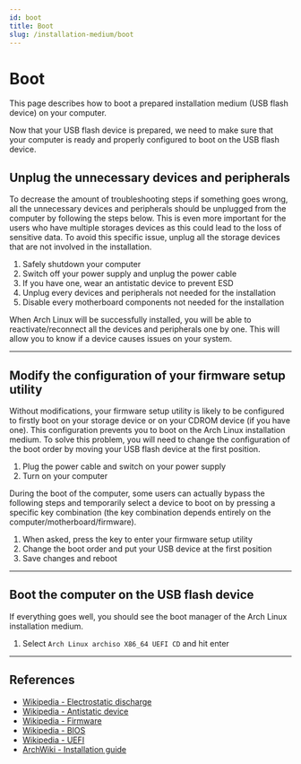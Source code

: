```yaml
---
id: boot
title: Boot
slug: /installation-medium/boot
---
```


# Boot
This page describes how to boot a prepared installation medium (USB flash device) on your computer.

Now that your USB flash device is prepared, we need to make sure that your computer is ready and properly configured to boot on the USB flash device.

## Unplug the unnecessary devices and peripherals
To decrease the amount of troubleshooting steps if something goes wrong, all the unnecessary devices and peripherals should be unplugged from the computer by following the steps below. This is even more important for the users who have multiple storages devices as this could lead to the loss of sensitive data. To avoid this specific issue, unplug all the storage devices that are not involved in the installation.

1. Safely shutdown your computer
1. Switch off your power supply and unplug the power cable
1. If you have one, wear an antistatic device to prevent ESD
1. Unplug every devices and peripherals not needed for the installation
1. Disable every motherboard components not needed for the installation

When Arch Linux will be successfully installed, you will be able to reactivate/reconnect all the devices and peripherals one by one. This will allow you to know if a device causes issues on your system.

---

## Modify the configuration of your firmware setup utility
Without modifications, your firmware setup utility is likely to be configured to firstly boot on your storage device or on your CDROM device (if you have one). This configuration prevents you to boot on the Arch Linux installation medium. To solve this problem, you will need to change the configuration of the boot order by moving your USB flash device at the first position.

1. Plug the power cable and switch on your power supply
1. Turn on your computer

During the boot of the computer, some users can actually bypass the following steps and temporarily select a device to boot on by pressing a specific key combination (the key combination depends entirely on the computer/motherboard/firmware).

1. When asked, press the key to enter your firmware setup utility
1. Change the boot order and put your USB device at the first position
1. Save changes and reboot

---

## Boot the computer on the USB flash device
If everything goes well, you should see the boot manager of the Arch Linux installation medium.

1. Select `Arch Linux archiso X86_64 UEFI CD` and hit enter

---

## References

- [Wikipedia - Electrostatic discharge](https://en.wikipedia.org/wiki/Electrostatic_discharge)
- [Wikipedia - Antistatic device](https://en.wikipedia.org/wiki/Antistatic_device)
- [Wikipedia - Firmware](https://en.wikipedia.org/wiki/Firmware)
- [Wikipedia - BIOS](https://en.wikipedia.org/wiki/BIOS)
- [Wikipedia - UEFI](https://en.wikipedia.org/wiki/Unified_Extensible_Firmware_Interface)
- [ArchWiki - Installation guide](https://wiki.archlinux.org/index.php/Installation_guide#Boot_the_live_environment)